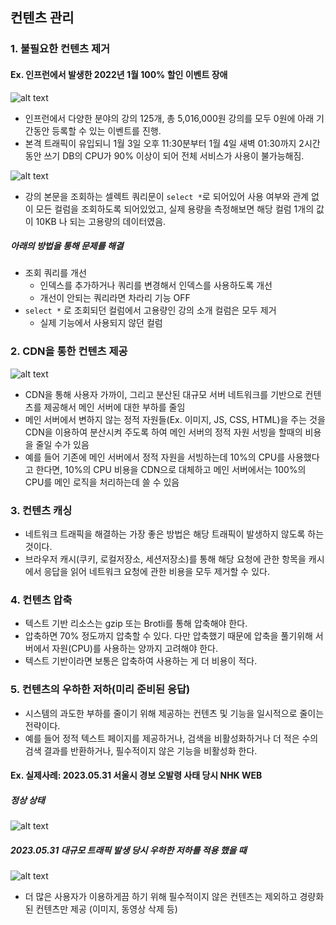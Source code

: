 ## 컨텐츠 관리

### 1. 불필요한 컨텐츠 제거

#### Ex. 인프런에서 발생한 2022년 1월 100% 할인 이벤트 장애

![alt text](<스크린샷 2025-03-04 오후 3.01.59.png>)

- 인프런에서 다양한 분야의 강의 125개, 총 5,016,000원 강의를 모두 0원에 아래 기간동안 등록할 수 있는 이벤트를 진행.
- 본격 트래픽이 유입되니 1월 3일 오후 11:30분부터 1월 4일 새벽 01:30까지 2시간동안 쓰기 DB의 CPU가 90% 이상이 되어 전체 서비스가 사용이 불가능해짐.

![alt text](<스크린샷 2025-03-04 오후 3.07.02.png>)

- 강의 본문을 조회하는 셀렉트 쿼리문이 `select *`로 되어있어 사용 여부와 관계 없이 모든 컬럼을 조회하도록 되어있었고, 실제 용량을 측정해보면 해당 컬럼 1개의 값이 10KB 나 되는 고용량의 데이터였음.

##### 아래의 방법을 통해 문제를 해결

- 조회 쿼리를 개선
  - 인덱스를 추가하거나 쿼리를 변경해서 인덱스를 사용하도록 개선
  - 개선이 안되는 쿼리라면 차라리 기능 OFF
- `select *` 로 조회되던 컬럼에서 고용량인 강의 소개 컬럼은 모두 제거
  - 실제 기능에서 사용되지 않던 컬럼

### 2. CDN을 통한 컨텐츠 제공

![alt text](<스크린샷 2025-03-04 오후 3.08.34.png>)

- CDN을 통해 사용자 가까이, 그리고 분산된 대규모 서버 네트워크를 기반으로 컨텐츠를 제공해서 메인 서버에 대한 부하를 줄임
- 메인 서버에서 변하지 않는 정적 자원들(Ex. 이미지, JS, CSS, HTML)을 주는 것을 CDN을 이용하여 분산시켜 주도록 하여 메인 서버의 정적 자원 서빙을 할때의 비용을 줄일 수가 있음
- 예를 들어 기존에 메인 서버에서 정적 자원을 서빙하는데 10%의 CPU를 사용했다고 한다면, 10%의 CPU 비용을 CDN으로 대체하고 메인 서버에서는 100%의 CPU를 메인 로직을 처리하는데 쓸 수 있음

### 3. 컨텐츠 캐싱

- 네트워크 트래픽을 해결하는 가장 좋은 방법은 해당 트래픽이 발생하지 않도록 하는 것이다.
- 브라우저 캐시(쿠키, 로컬저장소, 세션저장소)를 통해 해당 요청에 관한 항목을 캐시에서 응답을 읽어 네트워크 요청에 관한 비용을 모두 제거할 수 있다.

### 4. 컨텐츠 압축

- 텍스트 기반 리소스는 gzip 또는 Brotli를 통해 압축해야 한다.
- 압축하면 70% 정도까지 압축할 수 있다. 다만 압축했기 때문에 압축을 풀기위해 서버에서 자원(CPU)를 사용하는 양까지 고려해야 한다.
- 텍스트 기반이라면 보통은 압축하여 사용하는 게 더 비용이 적다.

### 5. 컨텐츠의 우하한 저하(미리 준비된 응답)

- 시스템의 과도한 부하를 줄이기 위해 제공하는 컨텐츠 및 기능을 일시적으로 줄이는 전략이다.
- 예를 들어 정적 텍스트 페이지를 제공하거나, 검색을 비활성화하거나 더 적은 수의 검색 결과를 반환하거나, 필수적이지 않은 기능을 비활성화 한다.

#### Ex. 실제사례: 2023.05.31 서울시 경보 오발령 사태 당시 NHK WEB

##### 정상 상태

![alt text](<스크린샷 2025-03-04 오후 3.19.51.png>)

##### 2023.05.31 대규모 트래픽 발생 당시 우하한 저하를 적용 했을 때

![alt text](<스크린샷 2025-03-04 오후 3.21.04.png>)

- 더 많은 사용자가 이용하게끔 하기 위해 필수적이지 않은 컨텐츠는 제외하고 경량화된 컨텐츠만 제공 (이미지, 동영상 삭제 등)
